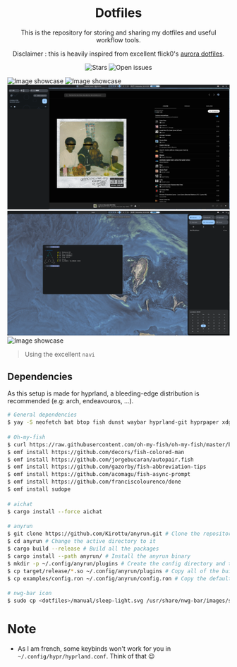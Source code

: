 <h1 align="center">Dotfiles</h1>
<p align="center">This is the repository for storing and sharing my dotfiles and useful workflow tools.<p>
<p align="center">Disclaimer : this is heavily inspired from excellent flick0's <a href="https://github.com/flick0/dotfiles/tree/aurora">aurora dotfiles</a>.<p>
<div align="center">
    <img alt="Stars" src="https://img.shields.io/github/stars/cynikkk/dotfiles?style=for-the-badge">
    <img alt="Open issues" src="https://img.shields.io/github/issues/cynikkk/dotfiles?style=for-the-badge">
</div>

![Image showcase](assets/showcase-1.png)
![Image showcase](assets/showcase-2.png)
![Image showcase](assets/showcase-3.png)
![Image showcase](assets/showcase-4.png)
![Image showcase](assets/showcase-5.png)
> Using the excellent `navi`

## Dependencies

As this setup is made for hyprland, a bleeding-edge distribution is recommended (e.g: arch, endeavouros, ...).

```bash
# General dependencies
$ yay -S neofetch bat btop fish dunst waybar hyprland-git hyprpaper xdg-desktop-portal-hyprland-git polkit-kde-agent navi zoxide swaylock thunar flameshot-git cliphist nwg-bar

# Oh-my-fish
$ curl https://raw.githubusercontent.com/oh-my-fish/oh-my-fish/master/bin/install | fish
$ omf install https://github.com/decors/fish-colored-man
$ omf install https://github.com/jorgebucaran/autopair.fish
$ omf install https://github.com/gazorby/fish-abbreviation-tips
$ omf install https://github.com/acomagu/fish-async-prompt
$ omf install https://github.com/franciscolourenco/done
$ omf install sudope

# aichat
$ cargo install --force aichat

# anyrun
$ git clone https://github.com/Kirottu/anyrun.git # Clone the repository
$ cd anyrun # Change the active directory to it
$ cargo build --release # Build all the packages
$ cargo install --path anyrun/ # Install the anyrun binary
$ mkdir -p ~/.config/anyrun/plugins # Create the config directory and the plugins subdirectory
$ cp target/release/*.so ~/.config/anyrun/plugins # Copy all of the built plugins to the correct directory
$ cp examples/config.ron ~/.config/anyrun/config.ron # Copy the default config file

# nwg-bar icon
$ sudo cp <dotfiles>/manual/sleep-light.svg /usr/share/nwg-bar/images/system-sleep.svg
```

# Note

* As I am french, some keybinds won't work for you in `~/.config/hypr/hyprland.conf`. Think of that 😉
